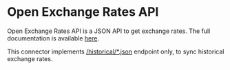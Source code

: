 # Open Exchange Rates API

Open Exchange Rates API is a JSON API to get exchange rates.
The full documentation is available [here](https://docs.openexchangerates.org).

This connector implements [/historical/*.json](https://docs.openexchangerates.org/docs/historical-json) endpoint only, to sync historical exchange rates.


